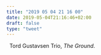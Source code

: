 ```yaml
---
title: "2019 05 04 21 16 00"
date: 2019-05-04T21:16:46+02:00
draft: false
type: "tweet"
---
```

<a href="https://itunes.apple.com/fr/album/the-ground/214352386" type="application/rss+xml" class="iconfont icon-music" title="rss"></a> &nbsp; Tord Gustavsen Trio, *The Ground*.
